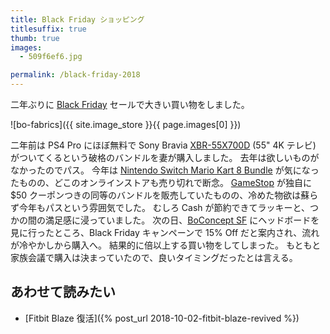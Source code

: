 ```yaml
---
title: Black Friday ショッピング
titlesuffix: true
thumb: true
images:
  - 509f6ef6.jpg

permalink: /black-friday-2018
---
```


二年ぶりに [Black Friday](https://ja.wikipedia.org/wiki/%E3%83%96%E3%83%A9%E3%83%83%E3%82%AF%E3%83%95%E3%83%A9%E3%82%A4%E3%83%87%E3%83%BC_(%E8%B2%B7%E3%81%84%E7%89%A9)) セールで大きい買い物をしました。

![bo-fabrics]({{ site.image_store }}{{ page.images[0] }})

二年前は PS4 Pro にほぼ無料で Sony Bravia [XBR-55X700D](http://4k.com/tv/sony-x700d-and-x750d-review-4k-hdr-xbr49x700d-xbr55x700d-xbr65x750d/) (55" 4K テレビ) がついてくるという破格のバンドルを妻が購入しました。
去年は欲しいものがなかったのでパス。
今年は [Nintendo Switch Mario Kart 8 Bundle](https://www.cnet.com/news/cyber-monday-black-friday-2018-nintendo-switch-mario-kart-8-deluxe-sold-out/) が気になったものの、どこのオンラインストアも売り切れで断念。
[GameStop](https://ja.wikipedia.org/wiki/GameStop) が独自に $50 クーポンつきの同等のバンドルを販売していたものの、冷めた物欲は蘇らず今年もパスという雰囲気でした。
むしろ Cash が節約できてラッキーと、つかの間の満足感に浸っていました。
次の日、[BoConcept SF](https://www.yelp.com/biz/boconcept-san-francisco-san-francisco-3) にヘッドボードを見に行ったところ、Black Friday キャンペーンで 15% Off だと案内され、流れが冷やかしから購入へ。
結果的に倍以上する買い物をしてしまった。
もともと家族会議で購入は決まっていたので、良いタイミングだったとは言える。

## あわせて読みたい

- [Fitbit Blaze 復活]({% post_url 2018-10-02-fitbit-blaze-revived %})

